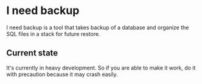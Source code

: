 # I need backup

I need backup is a tool that takes backup of a database and organize the SQL files in a stack for future restore.

## Current state

It's currently in heavy development. So if you are able to make it work, do it with precaution because it may crash easily.